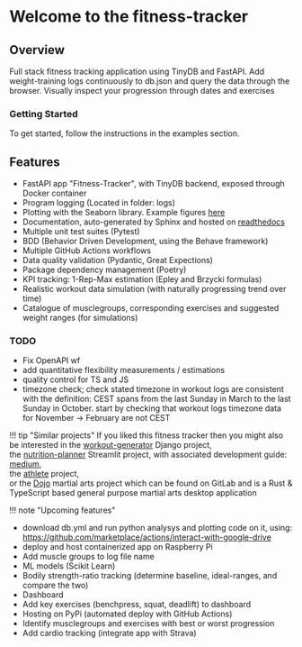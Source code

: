 # Welcome to the fitness-tracker

## Overview

Full stack fitness tracking application using TinyDB and FastAPI.
Add weight-training logs continuously to db.json and query the data through the browser.
Visually inspect your progression through dates and exercises

### Getting Started

To get started, follow the instructions in the examples section.

## Features

- FastAPI app "Fitness-Tracker", with TinyDB backend, exposed through Docker container
- Program logging (Located in folder: logs)
- Plotting with the Seaborn library. Example figures [here](docs/project_docs/img)
- Documentation, auto-generated by Sphinx and hosted on [readthedocs](https://fitness-tracker.readthedocs.io/en/latest/index.html#)
- Multiple unit test suites (Pytest)
- BDD (Behavior Driven Development, using the Behave framework)
- Multiple GitHub Actions workflows
- Data quality validation (Pydantic, Great Expections)
- Package dependency management (Poetry)
- KPI tracking: 1-Rep-Max estimation (Epley and Brzycki formulas)
- Realistic workout data simulation (with naturally progressing trend over time)
- Catalogue of musclegroups, corresponding exercises and suggested weight ranges (for simulations)

### TODO

- Fix OpenAPI wf
- add quantitative flexibility measurements / estimations
- quality control for TS and JS
- timezone check; check stated timezone in workout logs are consistent with the definition:
      CEST spans from the last Sunday in March to the last Sunday in October.
      start by checking that workout logs timezone data for November -> February are not CEST

!!! tip "Similar projects"
 If you liked this fitness tracker then you might also be interested in
 the [workout-generator](https://github.com/TheNewThinkTank/workout-generator) Django project,<br>
 the [nutrition-planner](https://github.com/TheNewThinkTank/nutrition-planner) Streamlit project, with associated development guide:<br>
 [medium](https://medium.com/@GustavCollinRasmussen/build-a-nutrition-app-on-streamlit-8c4f01229989),<br>
 the [athlete](https://github.com/TheNewThinkTank/athlete) project,<br>
 or the [Dojo](https://gitlab.com/sports-tracking/dojo) martial arts project
 which can be found on GitLab and is a Rust & TypeScript based general purpose martial arts desktop application

!!! note "Upcoming features"
  - download db.yml and run python analysys and plotting code on it,
    using: https://github.com/marketplace/actions/interact-with-google-drive
  - deploy and host containerized app on Raspberry Pi
  - Add muscle groups to log file name
  - ML models (Scikit Learn)
  - Bodily strength-ratio tracking (determine baseline, ideal-ranges, and compare the two)
  - Dashboard
  - Add key exercises (benchpress, squat, deadlift) to dashboard
  - Hosting on PyPi (automated deploy with GitHub Actions)
  - Identify musclegroups and exercises with best or worst progression
  - Add cardio tracking (integrate app with Strava)
